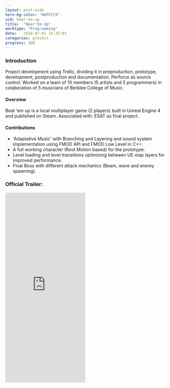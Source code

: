 ```yaml
---
layout: post-wide
hero-bg-color: "#AFFCC9"
uid: beer-em-up
title:  "Beer'Em Up"
worktype: "Programming"
date:   2018-07-01 15:35:01
categories: project
progress: 100
---
```


<h3>Introduction</h3>

<p>
	Project development using Trello, dividing it in preproduction, prototype, development, postproduction and documentation. Perforce as source control. Worked on a team of 10 members (5 artists and 5 programmers) in colaboration of 5 musicians of Berklee College of Music.
</p>

<h4>Overview</h4>

<p>
	Beat ‘em up is a local multiplayer game (2 players) built in Unreal Engine 4 and published on Steam. 
	Associated with: ESAT as final project.
</p>

<p>
	<h4><b>Contributions</b></h4>
  <ul>
  	<li>'Adaptative Music' with Branching and Layering and sound system implementation using FMOD API and FMOD Low Level in C++.</li>
  	<li>A full working character (Root Motion based) for the prototype.</li>
  	<li>Level loading and level transitions optimizing between UE map layers for improved performance.</li>
  	<li>Final Boss with different attack mechanics (Beam, wave and enemy spawning).</li>
  </ul>
</p>

<h3>Official Trailer:</h3>

<iframe width="50%" height="600" src="https://www.youtube.com/embed/Px1C7v5Kizg" frameborder="0" allow="accelerometer; autoplay; encrypted-media; gyroscope; picture-in-picture" allowfullscreen></iframe>

<!--<div class="showcase">
  <img style="width:50%" src="/images/portfolio/beer-em-up/1.jpg" alt="">
  <img style="width:50%" src="/images/portfolio/beer-em-up/2.jpg" alt="">
</div>-->
